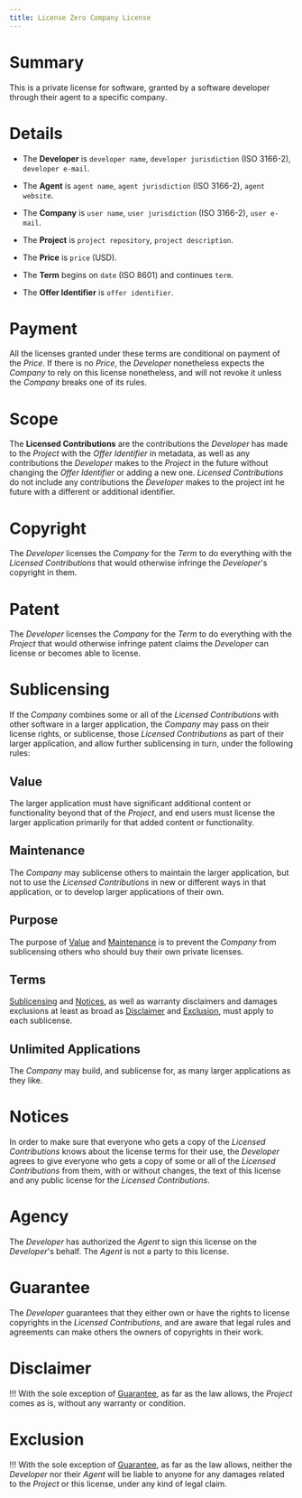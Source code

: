 ```yaml
---
title: License Zero Company License
---
```


# Summary

This is a private license for software, granted by a software developer through their agent to a specific company.

# Details

- The **Developer** is `developer name`, `developer jurisdiction` (ISO 3166-2), `developer e-mail`.

- The **Agent** is `agent name`, `agent jurisdiction` (ISO 3166-2), `agent website`.

- The **Company** is `user name`, `user jurisdiction` (ISO 3166-2), `user e-mail`.

- The **Project** is `project repository`, `project description`.

- The **Price** is `price` (USD).

- The **Term** begins on `date` (ISO 8601) and continues `term`.

- The **Offer Identifier** is `offer identifier`.

# Payment

All the licenses granted under these terms are conditional on payment of the _Price_.  If there is no _Price_, the _Developer_ nonetheless expects the _Company_ to rely on this license nonetheless, and will not revoke it unless the _Company_ breaks one of its rules.

# Scope

The **Licensed Contributions** are the contributions the _Developer_ has made to the _Project_ with the _Offer Identifier_ in metadata, as well as any contributions the _Developer_ makes to the _Project_ in the future without changing the _Offer Identifier_ or adding a new one.  _Licensed Contributions_ do not include any contributions the _Developer_ makes to the project int he future with a different or additional identifier.

# Copyright

The _Developer_ licenses the _Company_ for the _Term_ to do everything with the _Licensed Contributions_ that would otherwise infringe the _Developer_'s copyright in them.

# Patent

The _Developer_ licenses the _Company_ for the _Term_ to do everything with the _Project_ that would otherwise infringe patent claims the _Developer_ can license or becomes able to license.

# Sublicensing

If the _Company_ combines some or all of the _Licensed Contributions_ with other software in a larger application, the _Company_ may pass on their license rights, or sublicense, those _Licensed Contributions_ as part of their larger application, and allow further sublicensing in turn, under the following rules:

## Value

The larger application must have significant additional content or functionality beyond that of the _Project_, and end users must license the larger application primarily for that added content or functionality.

## Maintenance

The _Company_ may sublicense others to maintain the larger application, but not to use the _Licensed Contributions_ in new or different ways in that application, or to develop larger applications of their own.

## Purpose

The purpose of [Value](#value) and [Maintenance](#maintenance) is to prevent the _Company_ from sublicensing others who should buy their own private licenses.

## Terms

[Sublicensing](#sublicensing) and [Notices](#notices), as well as warranty disclaimers and damages exclusions at least as broad as [Disclaimer](#disclaimer) and [Exclusion](#exclusion), must apply to each sublicense.

## Unlimited Applications

The _Company_ may build, and sublicense for, as many larger applications as they like.

# Notices

In order to make sure that everyone who gets a copy of the _Licensed Contributions_ knows about the license terms for their use, the _Developer_ agrees to give everyone who gets a copy of some or all of the _Licensed Contributions_ from them, with or without changes, the text of this license and any public license for the _Licensed Contributions_.

# Agency

The _Developer_ has authorized the _Agent_ to sign this license on the _Developer_'s behalf.  The _Agent_ is not a party to this license.

# Guarantee

The _Developer_ guarantees that they either own or have the rights to license copyrights in the _Licensed Contributions_, and are aware that legal rules and agreements can make others the owners of copyrights in their work.

# Disclaimer

!!! With the sole exception of [Guarantee](#guarantee), as far as the law allows, the _Project_ comes as is, without any warranty or condition.

# Exclusion

!!! With the sole exception of [Guarantee](#guarantee), as far as the law allows, neither the _Developer_ nor their _Agent_ will be liable to anyone for any damages related to the _Project_ or this license, under any kind of legal claim.

